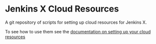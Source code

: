 # Jenkins X Cloud Resources

A git repository of scripts for setting up cloud resources for Jenkins X.

To see how to use them see the [documentation on setting up your cloud resources](https://jenkins-x.io/docs/labs/boot/getting-started/cloud/)
